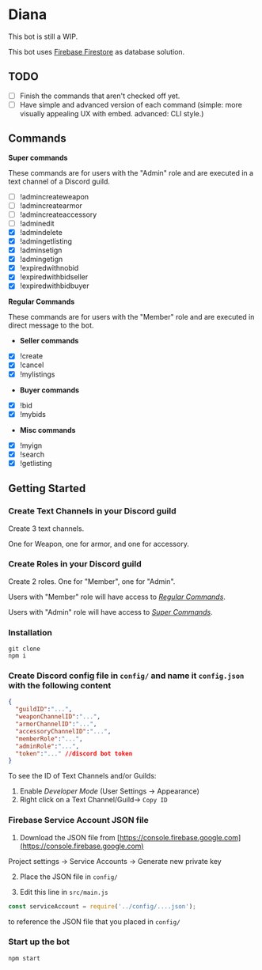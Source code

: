 # Diana

This bot is still a WIP.

This bot uses [Firebase Firestore](https://firebase.google.com/docs/firestore) as database solution.

## TODO

- [ ] Finish the commands that aren't checked off yet.
- [ ] Have simple and advanced version of each command (simple: more visually appealing UX with embed. advanced: CLI style.)

## Commands

**Super commands**

These commands are for users with the "Admin" role and are executed in a text channel of a Discord guild.

- [ ] !admincreateweapon
- [ ] !admincreatearmor
- [ ] !admincreateaccessory
- [ ] !adminedit
- [x] !admindelete
- [x] !admingetlisting
- [x] !adminsetign
- [x] !admingetign
- [x] !expiredwithnobid
- [x] !expiredwithbidseller
- [x] !expiredwithbidbuyer

**Regular Commands**

These commands are for users with the "Member" role and are executed in direct message to the bot.

- **Seller commands**
- [x] !create
- [x] !cancel
- [x] !mylistings
- **Buyer commands**
- [x] !bid
- [x] !mybids
- **Misc commands**
- [x] !myign
- [x] !search
- [x] !getlisting

## Getting Started

### Create Text Channels in your Discord guild
Create 3 text channels.

One for Weapon, one for armor, and one for accessory.

### Create Roles in your Discord guild
Create 2 roles. One for "Member", one for "Admin".

Users with "Member" role will have access to [*Regular Commands*](#Commands).

Users with "Admin" role will have access to [*Super Commands*](#Commands).

### Installation
```
git clone
npm i
```
### Create Discord config file in `config/` and name it `config.json` with the following content
```json
{
  "guildID":"...",
  "weaponChannelID":"...",
  "armorChannelID":"...",
  "accessoryChannelID":"...",
  "memberRole":"...",
  "adminRole":"...",
  "token":"..." //discord bot token
}
```

To see the ID of Text Channels and/or Guilds:
1. Enable *Developer Mode* (User Settings -> Appearance)
2. Right click on a Text Channel/Guild-> `Copy ID`

### Firebase Service Account JSON file
1. Download the JSON file from [https://console.firebase.google.com](https://console.firebase.google.com)

  Project settings -> Service Accounts -> Generate new private key

2. Place the JSON file in `config/`

3. Edit this line in `src/main.js`
```js
const serviceAccount = require('../config/....json');
```
to reference the JSON file that you placed in `config/`

### Start up the bot
```
npm start
```

